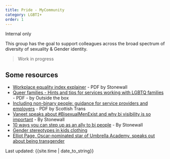 ```yaml
---
title: Pride - MyCommunity
category: LGBTI+
order: 1
---
```


<span class="tag">Internal only</span>

This group has the goal to support colleagues across the broad spectrum of diversity of sexuality & Gender identity.

<blockquote class="red">
  <p>Work in progress</p>
</blockquote>

## Some resources
- <a href="https://scotentsd.github.io/inclusion/lgbti/Workplace-Equality-Index-2022-awards-explainer.pdf" target="_blank">Workplace equality index explainer</a> - PDF by Stonewall
- <a href="https://otbds.org/wp-content/uploads/2020/10/Advice-for-Services-working-with-LGBTQ-Families.pdf" target="_blank">Queer families - Hints and tips for services working with LGBTQ families</a> - PDF - by Outside the box
- <a href="https://www.scottishtrans.org/wp-content/uploads/2016/11/Non-binary-guidance.pdf" target="_blank">Including non-binary people: guidance for service providers and employers</a> - PDF by Scottish Trans
- <a href="https://www.stonewall.org.uk/about-us/news/vaneet-speaks-about-bisexualmenexist-and-why-bi-visibility-so-important" target="_blank">Vaneet speaks about #BisexualMenExist and why bi visibility is so important</a> - By Stonewall
- <a href="https://www.stonewall.org.uk/about-us/news/10-ways-you-can-step-ally-bi-people" target="_blank">10 ways you can step up as an ally to bi people</a> - By Stonewall
- <a href="https://mitraabrahams.co.uk/gender-stereotypes" target="_blank">Gender stereotypes in kids clothing</a>[]()
- <a href="https://www.glaad.org/blog/elliot-page-oscar-nominated-star-umbrella-academy-speaks-out-about-being-transgender" target="_blank">Elliot Page, Oscar-nominated star of Umbrella Academy, speaks out about being transgender</a>


<div>Last updated: {{site.time | date_to_string}}</div>


<!-- 
<a href="" target="_blank"></a>
<p style="margin-bottom: 0">
-->